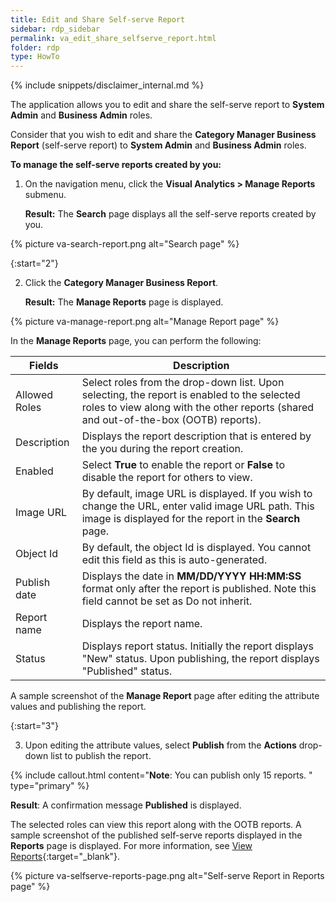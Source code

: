 ```yaml
---
title: Edit and Share Self-serve Report
sidebar: rdp_sidebar
permalink: va_edit_share_selfserve_report.html
folder: rdp
type: HowTo
---
```


{% include snippets/disclaimer_internal.md %} 

The application allows you to edit and share the self-serve report to **System Admin** and **Business Admin** roles.

Consider that you wish to edit and share the **Category Manager Business Report** (self-serve report) to **System Admin** and **Business Admin** roles.

**To manage the self-serve reports created by you:**

1. On the navigation menu, click the **Visual Analytics > Manage Reports** submenu.

   **Result:** The **Search** page displays all the self-serve reports created by you. 

{% picture va-search-report.png alt="Search page" %}

{:start="2"}

2. Click the **Category Manager Business Report**.

   **Result:** The **Manage Reports** page is displayed.

{% picture va-manage-report.png alt="Manage Report page" %}

In the **Manage Reports** page, you can perform the following:

| Fields | Description |
| ----------- | ------------ |
| Allowed Roles | Select roles from the drop-down list. Upon selecting, the report is enabled to the selected roles to view along with the other reports (shared and out-of-the-box (OOTB) reports). |
| Description | Displays the report description that is entered by the you during the report creation. |
| Enabled | Select **True** to enable the report or **False** to disable the report for others to view. |
| Image URL | By default, image URL is displayed. If you wish to change the URL, enter valid image URL path. This image is displayed for the report in the **Search** page. |
| Object Id | By default, the object Id is displayed. You cannot edit this field as this is auto-generated. |
| Publish date | Displays the date in **MM/DD/YYYY HH:MM:SS** format only after the report is published. Note this field cannot be set as Do not inherit. |
| Report name | Displays the report name. |
| Status | Displays report status. Initially the report displays "New" status. Upon publishing, the report displays "Published" status. |

A sample screenshot of the **Manage Report** page after editing the attribute values and publishing the report.

{:start="3"}

3. Upon editing the attribute values, select **Publish** from the **Actions** drop-down list to publish the report.

{% include callout.html content="**Note**: You can publish only 15 reports.
" type="primary" %}

   **Result**: A confirmation message **Published** is displayed.

The selected roles can view this report along with the OOTB reports. A sample screenshot of the published self-serve reports displayed in the **Reports** page is displayed. For more information, see [View Reports](/{{site.data.rdp_links_version.APPU}}/va_view_reports.html){:target="_blank"}.

{% picture va-selfserve-reports-page.png alt="Self-serve Report in Reports page" %}